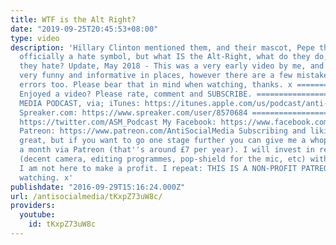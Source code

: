 ```yaml
---
title: WTF is the Alt Right?
date: "2019-09-25T20:45:53+08:00"
type: video
description: 'Hillary Clinton mentioned them, and their mascot, Pepe the Frog is now
  officially a hate symbol, but what IS the Alt-Right, what do they do, and who do
  they hate? Update, May 2018 - This was a very early video by me, and it is still
  very funny and informative in places, however there are a few mistakes and glaring
  errors too. Please bear that in mind when watching, thanks. x ====================
  Enjoyed a video? Please rate, comment and SUBSCRIBE. ========================= ANTI-SOCIAL
  MEDIA PODCAST, via; iTunes: https://itunes.apple.com/us/podcast/anti-social-media/id1076431995?mt=2
  Spreaker.com: https://www.spreaker.com/user/8570684 ===================== My Twitter:
  https://twitter.com/ASM_Podcast My Facebook: https://www.facebook.com/ben.morgan.1232
  Patreon: https://www.patreon.com/AntiSocialMedia Subscribing and liking videos is
  great, but if you want to go one stage further you can give me a whopping $1.00
  a month via Patreon (that''s around £7 per year). I will invest in recording equipment
  (decent camera, editing programmes, pop-shield for the mic, etc) with your donations.
  I am not here to make a profit. I repeat: THIS IS A NON-PROFIT PATREON. Thanks for
  watching. x'
publishdate: "2016-09-29T15:16:24.000Z"
url: /antisocialmedia/tKxpZ73uW8c/
providers:
  youtube:
    id: tKxpZ73uW8c
---
```

